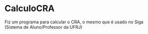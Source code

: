 # CalculoCRA
Fiz um programa para calcular o CRA, o mesmo que é usado no Siga (Sistema de Aluno/Professor da UFRJ)
